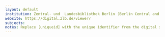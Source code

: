 ```yaml
---
layout: default
institution: Zentral- und  Landesbibliothek Berlin (Berlin Central and Regional Library)
website: https://digital.zlb.de/viewer/
subjects: 
notes: Replace [uniqueid] with the unique identifier from the digital surrogate URL in the following url: `https://digital.zlb.de/viewer/rest/iiif/manifests/[uniqueid]/manifest/`
---
```


